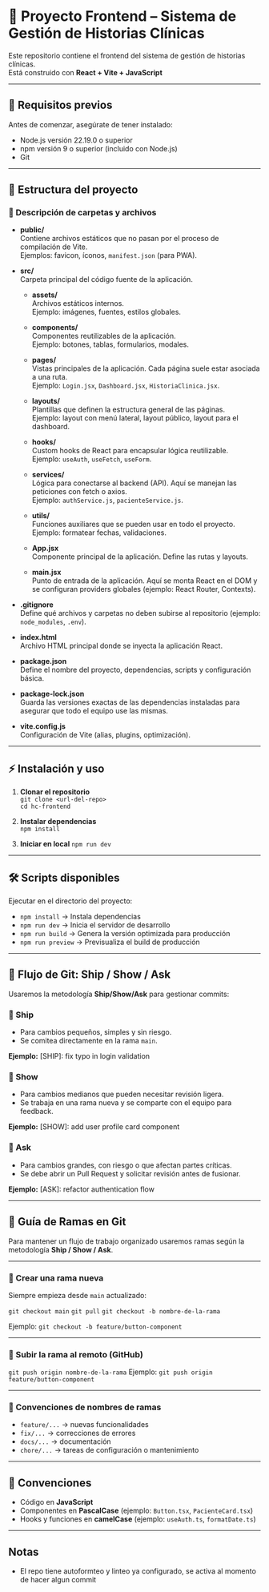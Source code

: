 # 📌 Proyecto Frontend – Sistema de Gestión de Historias Clínicas

Este repositorio contiene el frontend del sistema de gestión de historias clínicas.  
Está construido con **React + Vite + JavaScript**

---

## 🚀 Requisitos previos

Antes de comenzar, asegúrate de tener instalado:

- Node.js versión 22.19.0 o superior
- npm versión 9 o superior (incluido con Node.js)
- Git

---

## 📂 Estructura del proyecto

### 📁 Descripción de carpetas y archivos

- **public/**  
  Contiene archivos estáticos que no pasan por el proceso de compilación de Vite.  
  Ejemplos: favicon, íconos, `manifest.json` (para PWA).

- **src/**  
  Carpeta principal del código fuente de la aplicación.
  - **assets/**  
    Archivos estáticos internos.  
    Ejemplo: imágenes, fuentes, estilos globales.

  - **components/**  
    Componentes reutilizables de la aplicación.  
    Ejemplo: botones, tablas, formularios, modales.

  - **pages/**  
    Vistas principales de la aplicación. Cada página suele estar asociada a una ruta.  
    Ejemplo: `Login.jsx`, `Dashboard.jsx`, `HistoriaClinica.jsx`.

  - **layouts/**  
    Plantillas que definen la estructura general de las páginas.  
    Ejemplo: layout con menú lateral, layout público, layout para el dashboard.

  - **hooks/**  
    Custom hooks de React para encapsular lógica reutilizable.  
    Ejemplo: `useAuth`, `useFetch`, `useForm`.

  - **services/**  
    Lógica para conectarse al backend (API). Aquí se manejan las peticiones con fetch o axios.  
    Ejemplo: `authService.js`, `pacienteService.js`.

  - **utils/**  
    Funciones auxiliares que se pueden usar en todo el proyecto.  
    Ejemplo: formatear fechas, validaciones.

  - **App.jsx**  
    Componente principal de la aplicación. Define las rutas y layouts.

  - **main.jsx**  
    Punto de entrada de la aplicación. Aquí se monta React en el DOM y se configuran providers globales (ejemplo: React Router, Contexts).

- **.gitignore**  
  Define qué archivos y carpetas no deben subirse al repositorio (ejemplo: `node_modules`, `.env`).

- **index.html**  
  Archivo HTML principal donde se inyecta la aplicación React.

- **package.json**  
  Define el nombre del proyecto, dependencias, scripts y configuración básica.

- **package-lock.json**  
  Guarda las versiones exactas de las dependencias instaladas para asegurar que todo el equipo use las mismas.

- **vite.config.js**  
  Configuración de Vite (alias, plugins, optimización).

---

## ⚡ Instalación y uso

1. **Clonar el repositorio**  
   `git clone <url-del-repo>`  
   `cd hc-frontend`

2. **Instalar dependencias**  
   `npm install`

3. **Iniciar en local**
   `npm run dev`

---

## 🛠️ Scripts disponibles

Ejecutar en el directorio del proyecto:

- `npm install` → Instala dependencias
- `npm run dev` → Inicia el servidor de desarrollo
- `npm run build` → Genera la versión optimizada para producción
- `npm run preview` → Previsualiza el build de producción

---

## 📌 Flujo de Git: Ship / Show / Ask

Usaremos la metodología **Ship/Show/Ask** para gestionar commits:

### 🔹 Ship

- Para cambios pequeños, simples y sin riesgo.
- Se comitea directamente en la rama `main`.

**Ejemplo:**
[SHIP]: fix typo in login validation

### 🔹 Show

- Para cambios medianos que pueden necesitar revisión ligera.
- Se trabaja en una rama nueva y se comparte con el equipo para feedback.

**Ejemplo:**
[SHOW]: add user profile card component

### 🔹 Ask

- Para cambios grandes, con riesgo o que afectan partes críticas.
- Se debe abrir un Pull Request y solicitar revisión antes de fusionar.

**Ejemplo:**
[ASK]: refactor authentication flow

---

## 🌱 Guía de Ramas en Git

Para mantener un flujo de trabajo organizado usaremos ramas según la metodología **Ship / Show / Ask**.

---

### 🔹 Crear una rama nueva

Siempre empieza desde `main` actualizado:

`git checkout main`
`git pull`
`git checkout -b nombre-de-la-rama`

Ejemplo: `git checkout -b feature/button-component`

---

### 🔹 Subir la rama al remoto (GitHub)

`git push origin nombre-de-la-rama`
Ejemplo: `git push origin feature/button-component`

---

### 📌 Convenciones de nombres de ramas

- `feature/...` → nuevas funcionalidades
- `fix/...` → correcciones de errores
- `docs/...` → documentación
- `chore/...` → tareas de configuración o mantenimiento

---

## 📖 Convenciones

- Código en **JavaScript**
- Componentes en **PascalCase** (ejemplo: `Button.tsx`, `PacienteCard.tsx`)
- Hooks y funciones en **camelCase** (ejemplo: `useAuth.ts`, `formatDate.ts`)

---

## Notas

- El repo tiene autoformteo y linteo ya configurado, se activa al momento de hacer algun commit
